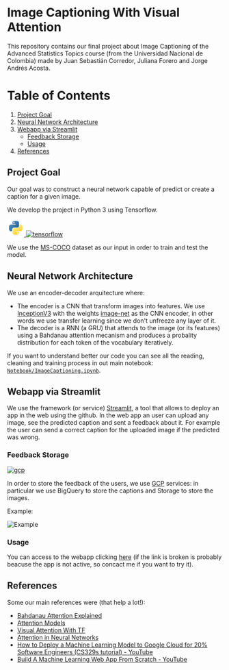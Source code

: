 # Image Captioning With Visual Attention
This repository contains our final project about Image Captioning of the Advanced Statistics Topics  course (from the Universidad Nacional de Colombia) made by Juan Sebastián Corredor, Juliana Forero and Jorge Andrés Acosta.

# Table of Contents

1. [Project Goal](#project-goal)
2. [Neural Network Architecture](#neural-network-architecture)
3. [Webapp via Streamlit](#webapp-via-streamlit)
    * [Feedback Storage](#feedback-storage)
    * [Usage](#usage)
4. [References](#references)
## Project Goal
Our goal was to construct a neural network capable of predict or create a caption for a given image. 

We develop the project in Python 3 using Tensorflow.

  <a href="https://www.python.org" target="_blank"> <img src="https://raw.githubusercontent.com/devicons/devicon/master/icons/python/python-original.svg" alt="python" width="40" height="40"/> </a>  <a href="https://www.tensorflow.org" target="_blank"> <img src="https://www.vectorlogo.zone/logos/tensorflow/tensorflow-icon.svg" alt="tensorflow" width="40" height="40"/> </a> 

We use the [MS-COCO](https://cocodataset.org/) dataset as our input in order to train and test the model.

## Neural Network Architecture
We use an encoder-decoder arquitecture where:
* The encoder is a CNN that transform images into features. We use [InceptionV3](https://arxiv.org/pdf/1512.00567v3.pdf) with the weights [image-net](https://www.image-net.org/) as the CNN encoder, in other words we use transfer learning since we don't unfreeze any layer of it.
* The decoder is a RNN (a GRU) that attends to the image (or its features) using a Bahdanau attention mecanism and produces a probality distribution for each token of the vocabulary iteratively.  

If you want to understand better our code you can see all the reading, cleaning and training process in out main notebook: [`Notebook/ImageCaptioning.ipynb`](https://github.com/juanse1608/AST-ImageCaptioning/blob/main/Notebooks/ImageCaptioning.ipynb).

## Webapp via Streamlit

We use the framework (or service) [Streamlit](), a tool that allows to deploy an app in the web using the github. In the web app an user can upload any image, see the predicted caption and sent a feedback about it. For example the user can send a correct caption for the uploaded image if the predicted was wrong. 



### Feedback Storage
<a href="https://cloud.google.com" target="_blank"> <img src="https://www.vectorlogo.zone/logos/google_cloud/google_cloud-icon.svg" alt="gcp" width="40" height="40"/> </a>

In order to store the feedback of the users, we use [GCP](cloud.google.com) services: in particular we use BigQuery to store the captions and Storage to store the images.

Example:

![Example](https://user-images.githubusercontent.com/46349219/129263300-ee141788-9b8a-427a-b7cb-b95508b70afd.gif=250x250)

### Usage

You can access to the webapp clicking [here](https://share.streamlit.io/juanse1608/ast-imagecaptioning/main/Scripts/app.py) (if the link is broken is probably beacuse the app is not active, so concact me if you want to try it). 

## References

Some our main references were (that help a lot!):

* [Bahdanau Attention Explained](https://d2l.ai/chapter_attention-mechanisms/bahdanau-attention.html)
* [Attention Models](https://towardsdatascience.com/sequence-2-sequence-model-with-attention-mechanism-9e9ca2a613a)
* [Visual Attention With TF](https://www.tensorflow.org/tutorials/text/image_captioning)
* [Attention in Neural Networks](https://www.youtube.com/watch?v=W2rWgXJBZhU&ab_channel=CodeEmporium)
* [How to Deploy a Machine Learning Model to Google Cloud for 20% Software Engineers (CS329s tutorial) - YouTube](https://www.youtube.com/watch?v=fw6NMQrYc6w&ab_channel=DanielBourke)
* [Build A Machine Learning Web App From Scratch - YouTube](https://www.youtube.com/watch?v=xl0N7tHiwlw&ab_channel=PythonEngineer)

# 
